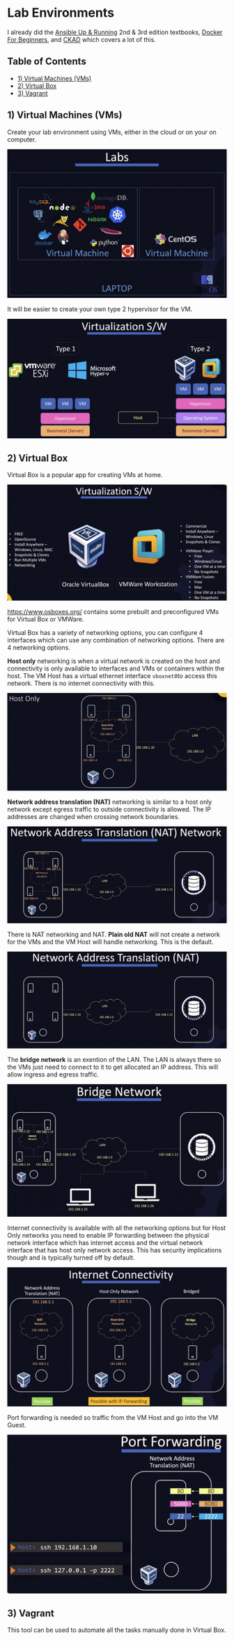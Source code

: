 # Lab Environments <!-- omit in toc -->

I already did the [Ansible Up & Running](https://github.com/dallas-hall/learning-ansible) 2nd & 3rd edition textbooks, [Docker For Beginners](https://github.com/dallas-hall/learning-containers-and-orchestration/tree/main/docker/for-beginners), and [CKAD](https://github.com/dallas-hall/learning-containers-and-orchestration/tree/main/kubernetes/02.applications-developer) which covers a lot of this.
## Table of Contents <!-- omit in toc -->

- [1) Virtual Machines (VMs)](#1-virtual-machines-vms)
- [2) Virtual Box](#2-virtual-box)
- [3) Vagrant](#3-vagrant)

## 1) Virtual Machines (VMs)

Create your lab environment using VMs, either in the cloud or on your on computer.

![](./images/labs01.png)

It will be easier to create your own type 2 hypervisor for the VM.

![](./images/labs02.png)

## 2) Virtual Box

Virtual Box is a popular app for creating VMs at home.

![](./images/labs03.png)

https://www.osboxes.org/ contains some prebuilt and preconfigured VMs for Virtual Box or VMWare.

Virtual Box has a variety of networking options, you can configure 4 interfaces which can use any combination of networking options. There are 4 networking options.

**Host only** networking is when a virtual network is created on the host and connectivity is only available to interfaces and VMs or containers within the host. The VM Host has a virtual ethernet interface `vboxnet0`to access this network. There is no internet connectivity with this.

![](./images/labs04.png)

**Network address translation (NAT)** networking is similar to a host only network except egress traffic to outside connectivity is allowed. The IP addresses are changed when crossing network boundaries.

![](./images/labs05.png)

There is NAT networking and NAT. **Plain old NAT** will not create a network for the VMs and the VM Host will handle networking. This is the default.

![](./images/labs06.png)

The **bridge network** is an exention of the LAN. The LAN is always there so the VMs just need to connect to it to get allocated an IP address. This will allow ingress and egress traffic.

![](./images/labs07.png)

Internet connectivity is available with all the networking options but for Host Only networks you need to enable IP forwarding between the physical network interface which has internet access and the virtual network interface that has host only network access. This has security implications though and is typically turned off by default.

![](./images/labs08.png)

Port forwarding is needed so traffic from the VM Host and go into the VM Guest.

![](./images/labs09.png)

## 3) Vagrant

This tool can be used to automate all the tasks manually done in Virtual Box.
